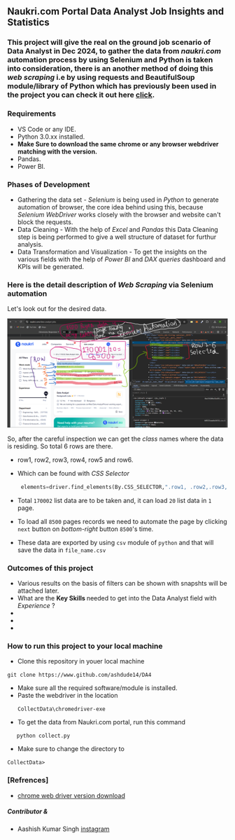 ## Naukri.com Portal Data Analyst Job Insights and Statistics

### This project will give the real on the ground job scenario of <b> Data Analyst </b> in Dec 2024, to gather the data from <i> naukri.com</i> automation process by using <b> Selenium </b> and <b> Python </b> is taken into consideration, there is an another method of doing this <i> web scraping </i> i.e by using <b> requests </b> and <b> BeautifulSoup </b> module/library of <b> Python </b> which has previously been used in the project you can check it out here [click](https://www.github.com/ashdude14/DA2).

### Requirements

- VS Code or any IDE.
- Python 3.0.xx installed.
- <b>Make Sure to download the same chrome or any browser webdriver matching with the version. </b>
- Pandas.
- Power BI.

### Phases of Development 

- Gathering the data set - <i> Selenium </i> is being used in <i> Python </i> to generate automation of browser, the core idea behind using this, because <i> Selenium WebDriver</i> works closely with the browser and website can't block the requests.
- Data Cleaning - With the help of <i> Excel </i> and <i> Pandas </i> this Data Cleaning step is being performed to give a well structure of dataset for furthur analysis.
- Data Transformation and Visualization - To get the insights on the various fields with the help of<i> Power BI </i> and <i> DAX queries </i> dashboard and KPIs will be generated. 

### Here is the detail description of <i> Web Scraping </i> via Selenium automation

Let's look out for the desired data.

![snapShot](ss-1.png) 

So, after the careful inspection we can get the <i> class </i> names where the data is residing. So total 6 rows are there.
 - row1, row2, row3, row4, row5 and row6.
 - Which can be found with <i>CSS Selector </i>

   ```python
    elements=driver.find_elements(By.CSS_SELECTOR,".row1, .row2,.row3, .row4, .row5, .row6") 
   ``` 
 - Total ```170002``` list data are to be taken and, it can load ```20``` list data in ```1``` page.
 - To load all ```8500``` pages records we need to automate the page by clicking `next` button on <i> bottom-right </i> button ```8500```'s time.

 - These data are exported by using ```csv``` module of ```python``` and that will save the data in ```file_name.csv``` 

### Outcomes of this project
- Various results on the basis of filters can be shown with snapshts will be attached later.
- What are the <b> Key Skills </b> needed to get into the </i> Data Analyst </i> field with <i>Experience </i>?
-
-
-


### How to run this project to your local machine
- Clone this repository in youer local machine
 ```git
 git clone https://www.github.com/ashdude14/DA4
 ```
- Make sure all the required software/module is installed.
- Paste the webdriver in the location
  ```
  CollectData\chromedriver-exe
  ```
- To get the data from Naukri.com portal, run this command 
```
   python collect.py
```
-  Make sure to change the directory to 
```
CollectData>
```
### [Refrences]
 - [chrome web driver version download](https://googlechromelabs.github.io/chrome-for-testing/#stable)

##### Contributor &  
  - Aashish Kumar Singh [instagram](https://instagram.com/ashdude14)